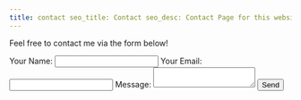 ```yaml
---
title: contact seo_title: Contact seo_desc: Contact Page for this website - seo version
---
```


Feel free to contact me via the form below!

<div class="row">
    <form class="u-full-width" name="contact" method="post" data-netlify="true" data-netlify-honeypot="bot-field" data-netlify-recaptcha="true">
        <input type="hidden" name="form-name" value="contact-me" />
        <label class="u-full-width">Your Name: </label>
        <input class="u-full-width" type="text" name="name" />
        <label class="u-full-width">Your Email: </label>
        <input class="u-full-width" type="email" name="email" />
        <label class="u-full-width">Message: </label>
        <textarea class="u-full-width" name="message"></textarea>
        <button class="u-full-width button-primary" type="submit">Send</button>
    </form>
</div>
